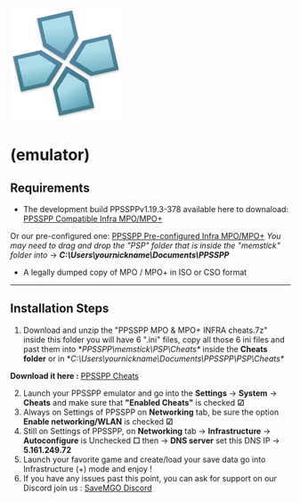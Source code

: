 ![PPSSPP Logo](../assets/PPSSPP_logo.png)
# (emulator)

## Requirements
- The development build PPSSPPv1.19.3-378 available here to downaload: [PPSSPP Compatible Infra MPO/MPO+](https://builds.ppsspp.org/builds/v1.19.3-378-g160a0ed675/PPSSPPSetup_v1.19.3-378-g160a0ed675.exe)
  
Or our pre-configured one: [PPSSPP Pre-configured Infra MPO/MPO+](https://github.com/snakeswiss/MPO-Guide/raw/main/assets/PPSSPP.7z) *You may need to drag and drop the "PSP" folder that is inside the "memstick" folder into* -> ***C:\Users\yournickname\Documents\PPSSPP***

- A legally dumped copy of MPO / MPO+ in ISO or CSO format

---

## Installation Steps
1. Download and unzip the "PPSSPP MPO & MPO+ INFRA cheats.7z" inside this folder you will have 6 ".ini" files, copy all those 6 ini files and past them into **PPSSPP\memstick\PSP\Cheats\** inside the **Cheats folder** or in **C:\Users\yournickname\Documents\PPSSPP\PSP\Cheats\**

**Download it here :** [PPSSPP Cheats](https://github.com/snakeswiss/Tutorial-setting-up-MPO-MPO-Online/raw/main/assets/PPSSPP%20MPO%20%26%20MPO%2B%20INFRA%20cheats.7z)

2. Launch your PPSSPP emulator and go into the **Settings** -> **System** -> **Cheats** and make sure that **"Enabled Cheats"** is checked **☑**
3. Always on Settings of PPSSPP on **Networking** tab, be sure the option **Enable networking/WLAN** is checked **☑**
4. Still on Settings of PPSSPP, on **Networking** tab -> **Infrastructure** -> **Autoconfigure** is Unchecked **☐** then -> **DNS server** set this DNS IP -> **5.161.249.72**
5. Launch your favorite game and create/load your save data go into Infrastructure (+) mode and enjoy !
6. If you have any issues past this point, you can ask for support on our Discord join us : [SaveMGO Discord](https://discord.gg/mgo2pc)
